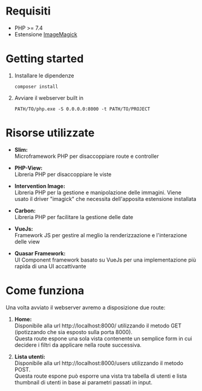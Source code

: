 # Requisiti

* PHP >= 7.4
* Estensione [ImageMagick][IMAGICK]

# Getting started

1. Installare le dipendenze

   ```shell script
   composer install
   ```

2. Avviare il webserver built in

   ```shell script
   PATH/TO/php.exe -S 0.0.0.0:8000 -t PATH/TO/PROJECT
   ```


# Risorse utilizzate

* __Slim:__  
  Microframework PHP per disaccoppiare route e controller
  
* __PHP-View:__  
  Libreria PHP per disaccoppiare le viste
  
* __Intervention Image:__  
  Libreria PHP per la gestione e manipolazione delle immagini.
  Viene usato il driver "imagick" che necessita dell'apposita estensione
  installata
  
* __Carbon:__  
  Libreria PHP per facilitare la gestione delle date
  
* __VueJs:__  
  Framework JS per gestire al meglio la renderizzazione e l'interazione delle view

* __Quasar Framework:__  
  UI Component framework basato su VueJs per una implementazione 
  più rapida di una UI accattivante


# Come funziona

Una volta avviato il webserver avremo a disposizione due route:

1. __Home:__   
   Disponibile alla url http://localhost:8000/ utilizzando il metodo GET (ipotizzando che sia esposto sulla porta 8000).  
   Questa route espone una sola vista contenente un semplice form in cui decidere i filtri da applicare nella route successiva.
   
2. __Lista utenti:__  
   Disponibile alla url http://localhost:8000/users utilizzando il metodo POST.   
   Questa route espone può esporre una vista tra tabella di utenti e lista thumbnail
   di utenti in base ai parametri passati in input.



[IMAGICK]: https://www.php.net/manual/en/book.imagick.php
